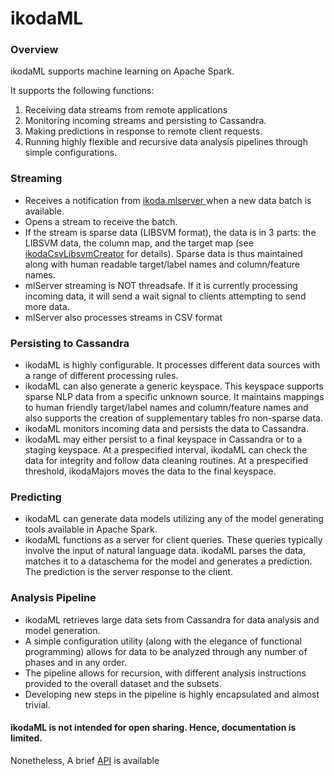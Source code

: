 # ikodaML

### Overview

ikodaML supports machine learning on Apache Spark.

It supports the following functions:

1. Receiving data streams from remote applications
1. Monitoring incoming streams and persisting to Cassandra.
1. Making predictions in response to remote client requests.
1. Running highly flexible and recursive data analysis pipelines through simple configurations. 

### Streaming

-  Receives a notification from <a href= "https://github.com/amerywu/mlServer" >ikoda.mlserver </a> when a new data batch is available.
-  Opens a stream to receive the batch.
-  If the stream is sparse data (LIBSVM format), the data is in 3 parts: the LIBSVM data, the column map, and the target map (see <a href="https://github.com/amerywu/ikodaCsvLibsvmCreator/wiki/Mappings-for-LIBSVM">ikodaCsvLibsvmCreator</a> for details). Sparse data is thus maintained along with human readable target/label names and column/feature names.
-  mlServer streaming is NOT threadsafe. If it is currently processing incoming data, it will send a wait signal to clients attempting to send more data.
-  mlServer also processes streams in CSV format

### Persisting to Cassandra
-  ikodaML is highly configurable. It processes different data sources with a range of different processing rules.
-  ikodaML can also generate a generic keyspace. This keyspace supports sparse NLP data from a specific unknown source. It maintains  mappings to human friendly target/label names and column/feature names and also supports the creation of supplementary tables fro non-sparse data.
-  ikodaML monitors incoming data and persists the data to Cassandra.
-  ikodaML may either persist to a final keyspace in Cassandra or to a staging keyspace. At a prespecified interval, ikodaML can check the data for integrity and follow data cleaning routines. At a prespecified threshold, ikodaMajors moves the data to the final keyspace.

### Predicting
- ikodaML can generate data models utilizing any of the model generating tools available in Apache Spark.
- ikodaML functions as a server for client queries. These queries typically involve the input of natural language data. ikodaML parses the data, matches it to a dataschema for the model and generates a prediction. The prediction is the server response to the client.

### Analysis Pipeline
- ikodaML retrieves large data sets from Cassandra for data analysis and model generation.
- A simple configuration utility (along with the elegance of functional programming) allows for data to be analyzed through any number of phases and in any order. 
- The pipeline allows for recursion, with different analysis instructions provided to the overall dataset and the subsets.
- Developing new steps in the pipeline is highly encapsulated and almost trivial.

#### ikodaML is not intended for open sharing. Hence, documentation is limited.
Nonetheless, A brief <a href="https://amerywu.github.io/ikodaML/scaladoc/index.html#package">API</a> is available

